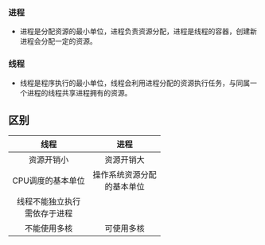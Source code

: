 ### 进程
* 进程是分配资源的最小单位，进程负责资源分配，进程是线程的容器，创建新进程会分配一定的资源。
### 线程
* 线程是程序执行的最小单位，线程会利用进程分配的资源执行任务，与同属一个进程的线程共享进程拥有的资源。

## 区别
|线程|进程|
|:-:|:-:|
资源开销小|资源开销大|
CPU调度的基本单位|操作系统资源分配<br>的基本单位|
|线程不能独立执行<br>需依存于进程||
|不能使用多核|可使用多核|